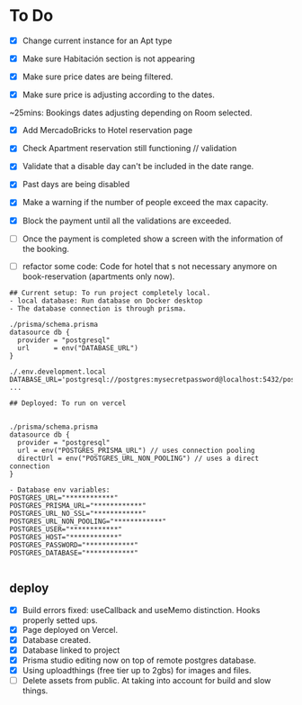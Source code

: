 # To Do


- [x] Change current instance for an Apt type
- [x] Make sure Habitación section is not appearing
- [x] Make sure price dates are being filtered.
- [x] Make sure price is adjusting according to the dates.


~25mins: Bookings dates adjusting depending on Room selected.
- [x] Add MercadoBricks to Hotel reservation page
- [x] Check Apartment reservation still functioning
// validation
- [x] Validate that a disable day can't be included in the date range.
- [x] Past days are being disabled 
- [x] Make a warning if the number of people exceed the max capacity.
- [x] Block the payment until all the validations are exceeded.
- [ ] Once the payment is completed show a screen with the information of the booking.

- [ ] refactor some code: Code for hotel that s not necessary anymore on book-reservation (apartments only now).

```
## Current setup: To run project completely local.
- local database: Run database on Docker desktop
- The database connection is through prisma.

./prisma/schema.prisma
datasource db {
  provider = "postgresql"
  url      = env("DATABASE_URL")
}

./.env.development.local
DATABASE_URL='postgresql://postgres:mysecretpassword@localhost:5432/postgres'
...

## Deployed: To run on vercel


./prisma/schema.prisma
datasource db {
  provider = "postgresql"
  url = env("POSTGRES_PRISMA_URL") // uses connection pooling
  directUrl = env("POSTGRES_URL_NON_POOLING") // uses a direct connection
}

- Database env variables:
POSTGRES_URL="************"
POSTGRES_PRISMA_URL="************"
POSTGRES_URL_NO_SSL="************"
POSTGRES_URL_NON_POOLING="************"
POSTGRES_USER="************"
POSTGRES_HOST="************"
POSTGRES_PASSWORD="************"
POSTGRES_DATABASE="************"


```


## deploy
- [x] Build errors fixed: useCallback and useMemo distinction. Hooks properly setted ups.
- [x] Page deployed on Vercel.
- [x] Database created. 
- [x] Database linked to project
- [x] Prisma studio editing now on top of remote postgres database.
- [x] Using uploadthings (free tier up to 2gbs) for images and files.
- [ ] Delete assets from public. At taking into account for build and slow things.

